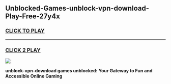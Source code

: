 
## Unblocked-Games-unblock-vpn-download-Play-Free-27y4x
<h3>
<a href="https://premium76.site?title=unblock-vpn-download&ref=23A">CLICK TO PLAY</a></h3>
<hr>

<h3>
<a href="https://premium76.site?title=unblock-vpn-download&ref=23A">CLICK 2 PLAY</a>
  
</h3>

<a href="https://premium76.site?title=unblock-vpn-download&ref=23A"><img src="https://clearcache.store/games.png"></a>


**unblock-vpn-download games unblocked: Your Gateway to Fun and Accessible Online Gaming**
